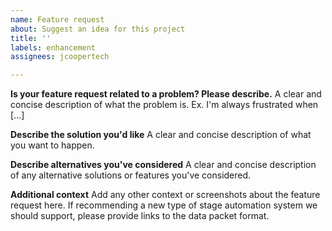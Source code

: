 ```yaml
---
name: Feature request
about: Suggest an idea for this project
title: ''
labels: enhancement
assignees: jcoopertech

---
```


**Is your feature request related to a problem? Please describe.**
A clear and concise description of what the problem is. Ex. I'm always frustrated when [...]

**Describe the solution you'd like**
A clear and concise description of what you want to happen.

**Describe alternatives you've considered**
A clear and concise description of any alternative solutions or features you've considered.

**Additional context**
Add any other context or screenshots about the feature request here.
If recommending a new type of stage automation system we should support, please provide links to the data packet format.
